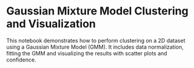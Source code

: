 # Gaussian Mixture Model Clustering and Visualization

This notebook demonstrates how to perform clustering on a 2D dataset using a Gaussian Mixture Model (GMM). It includes data normalization, fitting the GMM and visualizing the results with scatter plots and confidence.

